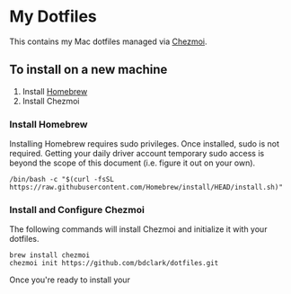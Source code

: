 # My Dotfiles

This contains my Mac dotfiles managed via [Chezmoi](https://www.chezmoi.io/).

## To install on a new machine

1. Install [Homebrew](https://brew.sh/)
2. Install Chezmoi

### Install Homebrew

Installing Homebrew requires sudo privileges.  Once installed, sudo is not required.
Getting your daily driver account temporary sudo access is beyond the scope of this
document (i.e. figure it out on your own).

```(shell)
/bin/bash -c "$(curl -fsSL https://raw.githubusercontent.com/Homebrew/install/HEAD/install.sh)"
```

### Install and Configure Chezmoi

The following commands will install Chezmoi and initialize
it with your dotfiles.

```(shell)
brew install chezmoi
chezmoi init https://github.com/bdclark/dotfiles.git
```

Once you're ready to install your
